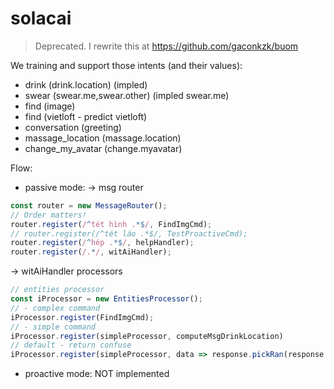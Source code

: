 # solacai

> Deprecated. I rewrite this at https://github.com/gaconkzk/buom

We training and support those intents (and their values):
- drink (drink.location) (impled)
- swear (swear.me,swear.other) (impled swear.me)
- find (image)
- find (vietloft - predict vietloft)
- conversation (greeting)
- massage_location (massage.location)
- change_my_avatar (change.myavatar)

Flow:
- passive mode:
-> msg router
```javascript
const router = new MessageRouter();
// Order matters!
router.register(/^tét hình .*$/, FindImgCmd);
// router.register(/^tét láo .*$/, TestProactiveCmd);
router.register(/^hép .*$/, helpHandler);
router.register(/.*/, witAiHandler);
```
-> witAiHandler processors
```javascript
// entities processor
const iProcessor = new EntitiesProcessor();
// - complex command
iProcessor.register(FindImgCmd);
// - simple command
iProcessor.register(simpleProcessor, computeMsgDrinkLocation)
// default - return confuse
iProcessor.register(simpleProcessor, data => response.pickRan(response.data.confuse));

```
- proactive mode: NOT implemented
